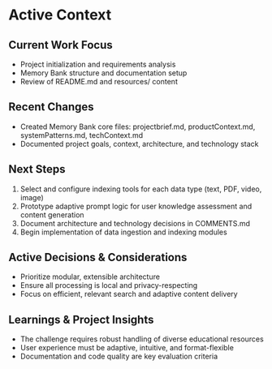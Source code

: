 # Active Context

## Current Work Focus

- Project initialization and requirements analysis
- Memory Bank structure and documentation setup
- Review of README.md and resources/ content

## Recent Changes

- Created Memory Bank core files: projectbrief.md, productContext.md, systemPatterns.md, techContext.md
- Documented project goals, context, architecture, and technology stack

## Next Steps

1. Select and configure indexing tools for each data type (text, PDF, video, image)
2. Prototype adaptive prompt logic for user knowledge assessment and content generation
3. Document architecture and technology decisions in COMMENTS.md
4. Begin implementation of data ingestion and indexing modules

## Active Decisions & Considerations

- Prioritize modular, extensible architecture
- Ensure all processing is local and privacy-respecting
- Focus on efficient, relevant search and adaptive content delivery

## Learnings & Project Insights

- The challenge requires robust handling of diverse educational resources
- User experience must be adaptive, intuitive, and format-flexible
- Documentation and code quality are key evaluation criteria
